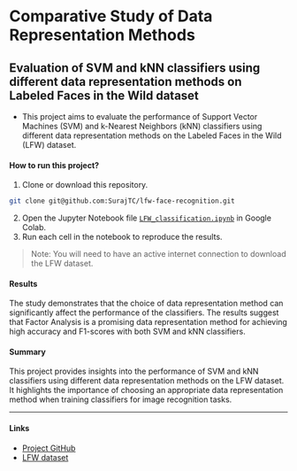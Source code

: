 # Comparative Study of Data Representation Methods 

## Evaluation of SVM and kNN classifiers using different data representation methods on Labeled Faces in the Wild dataset

- This project aims to evaluate the performance of Support Vector Machines (SVM) and k-Nearest Neighbors (kNN) classifiers using different data representation methods on the Labeled Faces in the Wild (LFW) dataset.

#### **How to run this project?**

1. Clone or download this repository.
```sh
git clone git@github.com:SurajTC/lfw-face-recognition.git
```
2. Open the Jupyter Notebook file [`LFW_classification.ipynb`](https://github.com/SurajTC/lfw-face-recognition/blob/main/LFW_Classifcation.ipynb) in Google Colab.
3. Run each cell in the notebook to reproduce the results.

>Note: You will need to have an active internet connection to download the LFW dataset.
 
#### **Results**
The study demonstrates that the choice of data representation method can significantly affect the performance of the classifiers. The results suggest that Factor Analysis is a promising data representation method for achieving high accuracy and F1-scores with both SVM and kNN classifiers.

#### **Summary**
This project provides insights into the performance of SVM and kNN classifiers using different data representation methods on the LFW dataset. It highlights the importance of choosing an appropriate data representation method when training classifiers for image recognition tasks.

---

#### **Links**

- [Project GitHub](https://github.com/SurajTC/lfw-face-recognition)
- [LFW dataset](http://vis-www.cs.umass.edu/lfw/)
